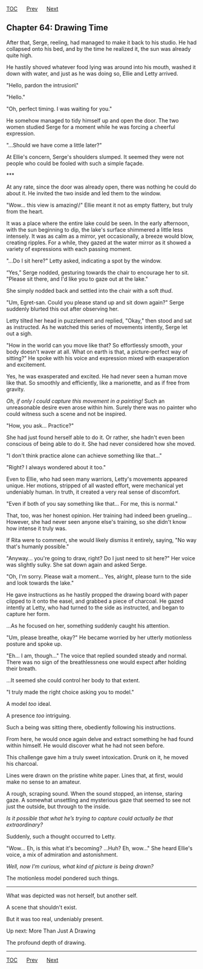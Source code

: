 [TOC](../readme.md)&nbsp;&nbsp;&nbsp;&nbsp;&nbsp;&nbsp;[Prev](index_split_039.md)&nbsp;&nbsp;&nbsp;&nbsp;&nbsp;&nbsp;[Next](index_split_041.md)



## Chapter 64: Drawing Time

After that, Serge, reeling, had managed to make it back to his studio.
He had collapsed onto his bed, and by the time he realized it, the sun
was already quite high.

He hastily shoved whatever food lying was around into his mouth, washed
it down with water, and just as he was doing so, Ellie and Letty
arrived.

"Hello, pardon the intrusion\\"

"Hello."

"Oh, perfect timing. I was waiting for you."

He somehow managed to tidy himself up and open the door. The two women
studied Serge for a moment while he was forcing a cheerful expression.

"...Should we have come a little later?"

At Ellie's concern, Serge's shoulders slumped. It seemed they were not
people who could be fooled with such a simple façade.

\*\*\*

At any rate, since the door was already open, there was nothing he could
do about it. He invited the two inside and led them to the window.

"Wow... this view is amazing\\!" Ellie meant it not as empty flattery,
but truly from the heart.

It was a place where the entire lake could be seen. In the early
afternoon, with the sun beginning to dip, the lake's surface shimmered a
little less intensely. It was as calm as a mirror, yet occasionally, a
breeze would blow, creating ripples. For a while, they gazed at the
water mirror as it showed a variety of expressions with each passing
moment.

"...Do I sit here?" Letty asked, indicating a spot by the window.

“Yes,” Serge nodded, gesturing towards the chair to encourage her to
sit. "Please sit there, and I'd like you to gaze out at the lake."

She simply nodded back and settled into the chair with a soft *thud*.

"Um, Egret-san. Could you please stand up and sit down again?" Serge
suddenly blurted this out after observing her.

Letty tilted her head in puzzlement and replied, "Okay," then stood and
sat as instructed. As he watched this series of movements intently,
Serge let out a sigh.

"How in the world can you move like that? So effortlessly smooth, your
body doesn't waver at all. What on earth is that, a picture-perfect way
of sitting?" He spoke with his voice and expression mixed with
exasperation and excitement.

Yes, he was exasperated and excited. He had never seen a human move like
that. So smoothly and efficiently, like a marionette, and as if free
from gravity.

*Oh, if only I could capture this movement in a painting!* Such an
unreasonable desire even arose within him. Surely there was no painter
who could witness such a scene and not be inspired.

"How, you ask… Practice?"

She had just found herself able to do it. Or rather, she hadn't even
been conscious of being able to do it. She had never considered how she
moved.

"I don't think practice alone can achieve something like that..."

"Right? I always wondered about it too."

Even to Ellie, who had seen many warriors, Letty's movements appeared
unique. Her motions, stripped of all wasted effort, were mechanical yet
undeniably human. In truth, it created a very real sense of discomfort.

"Even if both of you say something like that... For me, this is normal."

That, too, was her honest opinion. Her training had indeed been
grueling… However, she had never seen anyone else's training, so she
didn't know how intense it truly was.

If Rita were to comment, she would likely dismiss it entirely, saying,
"No way that's humanly possible."

"Anyway... you're going to draw, right? Do I just need to sit here?" Her
voice was slightly sulky. She sat down again and asked Serge.

"Oh, I'm sorry. Please wait a moment... Yes, alright, please turn to the
side and look towards the lake."

He gave instructions as he hastily propped the drawing board with paper
clipped to it onto the easel, and grabbed a piece of charcoal. He gazed
intently at Letty, who had turned to the side as instructed, and began
to capture her form.

...As he focused on her, something suddenly caught his attention.

"Um, please breathe, okay?" He became worried by her utterly motionless
posture and spoke up.

"Eh... I am, though..." The voice that replied sounded steady and
normal. There was no sign of the breathlessness one would expect after
holding their breath.

...It seemed she could control her body to that extent.

"I truly made the right choice asking you to model."

A model *too* ideal.

A presence *too* intriguing.

Such a being was sitting there, obediently following his instructions.

From here, he would once again delve and extract something he had found
within himself. He would discover what he had not seen before.

This challenge gave him a truly sweet intoxication. Drunk on it, he
moved his charcoal.

Lines were drawn on the pristine white paper. Lines that, at first,
would make no sense to an amateur.

A rough, scraping sound. When the sound stopped, an intense, staring
gaze. A somewhat unsettling and mysterious gaze that seemed to see not
just the outside, but through to the inside.

*Is it possible that what he’s trying to capture could actually be that
extraordinary?*

Suddenly, such a thought occurred to Letty.

"Wow... Eh, is this what it's becoming? ...Huh? Eh, wow..." She heard
Ellie's voice, a mix of admiration and astonishment.

*Well, now I’m curious, what kind of picture is being drawn?*

The motionless model pondered such things.

------------------------------------------------------------------------

What was depicted was not herself, but another self.

A scene that shouldn't exist.

But it was too real, undeniably present.

Up next: More Than Just A Drawing

The profound depth of drawing.


---
[TOC](../readme.md)&nbsp;&nbsp;&nbsp;&nbsp;&nbsp;&nbsp;[Prev](index_split_039.md)&nbsp;&nbsp;&nbsp;&nbsp;&nbsp;&nbsp;[Next](index_split_041.md)

